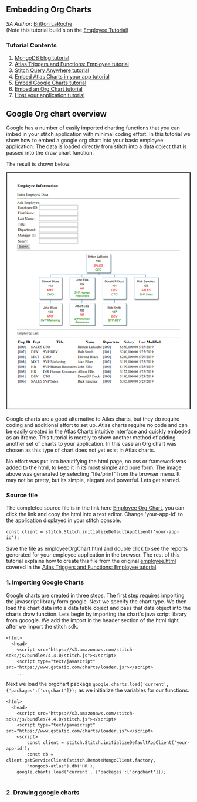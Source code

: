 ## Embedding Org Charts
_SA Author_: [Britton LaRoche](mailto:britton.laroche@mongodb.com)   
(Note this tutorial build's on the [Employee Tutorial](../employee))

### Tutorial Contents 
1. [MongoDB blog tutorial](https://docs.mongodb.com/stitch/tutorials/blog-overview/)
2. [Atlas Triggers and Functions: Employee tutorial](https://github.com/brittonlaroche/MongoDB-Demos/edit/master/Stitch/employee/)
3. [Stitch Query Anywhere tutorial](https://github.com/brittonlaroche/MongoDB-Demos/edit/master/Stitch/rest)
4. [Embed Atlas Charts in your app tutorial](https://github.com/brittonlaroche/MongoDB-Demos/edit/master/Stitch/charts)
5. [Embed Google Charts tutorial](https://github.com/brittonlaroche/MongoDB-Demos/edit/master/Stitch/charts-google) 
6. [Embed an Org Chart tutorial](https://github.com/brittonlaroche/MongoDB-Demos/edit/master/Stitch/charts-org) 
7. [Host your application tutorial](https://github.com/brittonlaroche/MongoDB-Demos/edit/master/Stitch/hosting) 

## Google Org chart overview
Google has a number of easily imported charting functions that you can imbed in your stitch application with minimal coding effort. In this tutorial we show how to embed a google org chart into your basic employee application. The data is loaded directly from stitch into a data object that is passed into the draw chart function.

The result is shown below:      

![Google Charts](img/orgChart.jpg "Google Org Chart")   

Google charts are a good alternative to Atlas charts, but they do require coding and additional effort to set up.  Atlas charts require no code and can be easily created in the Atlas Charts intuitive interface and quickly embeded as an iframe.  This tutorial is merely to show another method of adding another set of charts to your application. In this case an Org chart was chosen as this type of chart does not yet exist in Atlas charts.

No effort was put into beautifying the html page, no css or framework was added to the html, to keep it in its most simple and pure form. The image above was generated by selecting "file/print" from the browser menu. It may not be pretty, but its simple, elegant and powerful.  Lets get started.  

### Source file
The completed source file is in the link here [Employee Org Chart](employeeOrgChart.html), you can click the link and copy the html into a text editor.  Change 'your-app-id' to the application displayed in your stitch console.  

```
const client = stitch.Stitch.initializeDefaultAppClient('your-app-id');
```

Save the file as employeeOrgChart.html and double click to see the reports generated for your employee application in the browser.  The rest of this tutorial explains how to create this file from the original [employee.html](../employee/employee.html) covered in the [Atlas Triggers and Functions: Employee tutorial](https://github.com/brittonlaroche/MongoDB-Demos/edit/master/Stitch/employee/)

### 1. Importing Google Charts
Google charts are created in three steps.  The first step requires importing the javascript library form google.  Next we specify the chart type.  We then load the chart data into a data table object and pass that data object into the charts draw function. Lets begin by importing the chart's java script library from gooogle.  We add the import in the header section of the html right after we import the stitch sdk.

```
<html>
  <head>
    <script src="https://s3.amazonaws.com/stitch-sdks/js/bundles/4.4.0/stitch.js"></script>
    <script type="text/javascript" src="https://www.gstatic.com/charts/loader.js"></script>
    ...
```

Next we load the orgchart package ```google.charts.load('current', {'packages':['orgchart']});``` as we initialize the variables for our functions.

```
<html>
  <head>
    <script src="https://s3.amazonaws.com/stitch-sdks/js/bundles/4.4.0/stitch.js"></script>
    <script type="text/javascript" src="https://www.gstatic.com/charts/loader.js"></script>
    <script>
        const client = stitch.Stitch.initializeDefaultAppClient('your-app-id');
        const db = client.getServiceClient(stitch.RemoteMongoClient.factory,
        "mongodb-atlas").db('HR');
	google.charts.load('current', {'packages':['orgchart']});
	...
```

### 2. Drawing google charts
